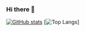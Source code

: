 ### Hi there 👋

<!--
**FerranLlX/FerranLlX** is a ✨ _special_ ✨ repository because its `README.md` (this file) appears on your GitHub profile.

Here are some ideas to get you started:

- 🔭 I’m currently working on ...
- 🌱 I’m currently learning ...
- 👯 I’m looking to collaborate on ...
- 🤔 I’m looking for help with ...
- 💬 Ask me about ...
- 📫 How to reach me: ...
- 😄 Pronouns: ...
- ⚡ Fun fact: ...
-->

[![GitHub stats](https://github-readme-stats.vercel.app/api?username=FerranLlX&theme=ocean_dark&show_icons=true&bg_color=DEG,#08fe00,#fffe00)](https://github.com/FerranLlX)  [![Top Langs](https://github-readme-stats.vercel.app/api/top-langs/?username=FerranLlX&layout=compact&theme=ocean_dark)]

